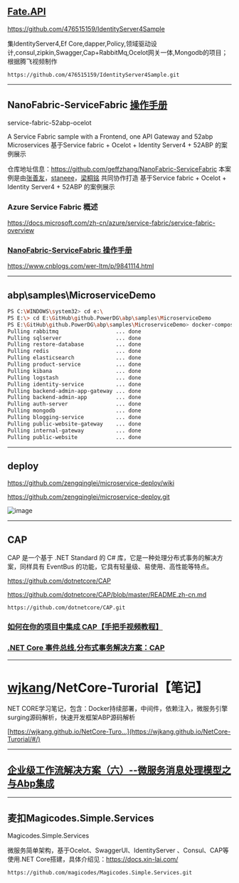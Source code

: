 



##	[Fate.API](https://github.com/476515159/IdentityServer4Sample/tree/master/Fate.API)

https://github.com/476515159/IdentityServer4Sample

集IdentityServer4,Ef Core,dapper,Policy,领域驱动设计,consul,zipkin,Swagger,Cap+RabbitMq,Ocelot网关一体,Mongodb的项目；
根据腾飞视频制作

```
https://github.com/476515159/IdentityServer4Sample.git
```







---



##  NanoFabric-ServiceFabric [操作手册](https://github.com/geffzhang/NanoFabric-ServiceFabric)

service-fabric-52abp-ocelot

A Service Fabric sample with a Frontend, one API Gateway and 52abp Microservices 基于Service fabric + Ocelot + Identity Server4 + 52ABP 的案例展示

仓库地址信息：<https://github.com/geffzhang/NanoFabric-ServiceFabric> 本案例是由[张善友](https://github.com/geffzhang)，[staneee](https://github.com/staneee)，[梁桐铭](https://github.com/ltm0203) 共同协作打造 基于Service fabric + Ocelot + Identity Server4 + 52ABP 的案例展示





###	 Azure Service Fabric 概述

https://docs.microsoft.com/zh-cn/azure/service-fabric/service-fabric-overview

###	[NanoFabric-ServiceFabric 操作手册](https://www.cnblogs.com/wer-ltm/p/9841114.html)

https://www.cnblogs.com/wer-ltm/p/9841114.html

---





##	abp\samples\MicroserviceDemo



```bash
PS C:\WINDOWS\system32> cd e:\
PS E:\> cd E:\GitHub\github.PowerDG\abp\samples\MicroserviceDemo
PS E:\GitHub\github.PowerDG\abp\samples\MicroserviceDemo> docker-compose -f docker-compose.yml -f docker-compose.migrations.yml pull
Pulling rabbitmq                  ... done
Pulling sqlserver                 ... done
Pulling restore-database          ... done
Pulling redis                     ... done
Pulling elasticsearch             ... done
Pulling product-service           ... done
Pulling kibana                    ... done
Pulling logstash                  ... done
Pulling identity-service          ... done
Pulling backend-admin-app-gateway ... done
Pulling backend-admin-app         ... done
Pulling auth-server               ... done
Pulling mongodb                   ... done
Pulling blogging-service          ... done
Pulling public-website-gateway    ... done
Pulling internal-gateway          ... done
Pulling public-website            ... done

```





---



## **deploy**

https://github.com/zengqinglei/microservice-deploy/wiki

https://github.com/zengqinglei/microservice-deploy.git



![image](https://user-images.githubusercontent.com/7374317/50536228-114c0600-0b8d-11e9-82ba-4439e0688ad4.png)



---



##	CAP

CAP 是一个基于 .NET Standard 的 C# 库，它是一种处理分布式事务的解决方案，同样具有 EventBus 的功能，它具有轻量级、易使用、高性能等特点。

https://github.com/dotnetcore/CAP



https://github.com/dotnetcore/CAP/blob/master/README.zh-cn.md

````
https://github.com/dotnetcore/CAP.git
````





###	 [如何在你的项目中集成 CAP【手把手视频教程】](https://www.cnblogs.com/savorboard/p/cap-video-1.html)



###	[.NET Core 事件总线,分布式事务解决方案：CAP](https://www.cnblogs.com/savorboard/p/cap.html)

---



# [wjkang](https://github.com/wjkang)/**NetCore-Turorial【笔记】**



NET CORE学习笔记，包含：Docker持续部署，中间件，依赖注入，微服务引擎surging源码解析，快速开发框架ABP源码解析

[https://wjkang.github.io/NetCore-Turo…](https://wjkang.github.io/NetCore-Turorial/#/)





---



## [企业级工作流解决方案（六）--微服务消息处理模型之与Abp集成](https://www.cnblogs.com/spritekuang/p/10805737.html)







---

##	麦扣**Magicodes.Simple.Services**

Magicodes.Simple.Services

微服务简单架构，基于Ocelot、SwaggerUI、IdentityServer 、Consul、CAP等使用.NET Core搭建，具体介绍见：<https://docs.xin-lai.com/>

```
https://github.com/magicodes/Magicodes.Simple.Services.git
```





